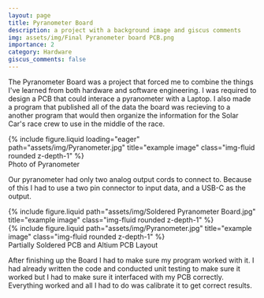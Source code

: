 ```yaml
---
layout: page
title: Pyranometer Board
description: a project with a background image and giscus comments
img: assets/img/Final Pyranometer board PCB.png
importance: 2
category: Hardware
giscus_comments: false
---
```


The Pyranometer Board was a project that forced me to combine the things I've learned from both hardware and software engineering. I was required to design a PCB that could interace a pyranometer with a Laptop. I also made a program that published all of the data the board was recieving to a another program that would then organize the information for the Solar Car's race crew to use in the middle of the race.


<div class="row">
    <div class="col-sm mt-3 mt-md-0">
        {% include figure.liquid loading="eager" path="assets/img/Pyranometer.jpg" title="example image" class="img-fluid rounded z-depth-1" %}
    </div>
</div>
<div class="caption">
    Photo of Pyranometer
</div>

Our pyranometer had only two analog output cords to connect to. Because of this I had to use a two pin connector to input data, and a USB-C as the output.

<div class="row justify-content-sm-center">
    <div class="col-sm-8 mt-3 mt-md-0">
        {% include figure.liquid path="assets/img/Soldered Pyranometer Board.jpg" title="example image" class="img-fluid rounded z-depth-1" %}
    </div>
    <div class="col-sm-4 mt-3 mt-md-0">
        {% include figure.liquid path="assets/img/Pyranometer.jpg" title="example image" class="img-fluid rounded z-depth-1" %}
    </div>
</div>
<div class="caption">
    Partially Soldered PCB and Altium PCB Layout
</div>

After finishing up the Board I had to make sure my program worked with it. I had already written the code and conducted unit testing to make sure it worked but I had to make sure it interfaced with my PCB correctly. Everything worked and all I had to do was calibrate it to get correct results.


